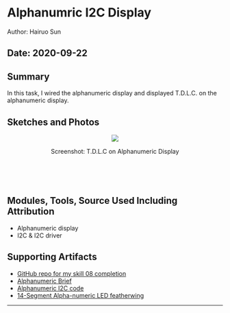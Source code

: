 #  Alphanumric I2C Display

Author: Hairuo Sun

Date: 2020-09-22
-----

## Summary
In this task, I wired the alphanumeric display and displayed T.D.L.C. on the alphanumeric display.

## Sketches and Photos
<div align="center">
<img src="https://github.com/BU-EC444/Sun-Hairuo/blob/master/skills/cluster-1/08/images/tdlc.jpeg">
<p>Screenshot: T.D.L.C on Alphanumeric Display</p>
<br/>
<br/>
<br/>
</div>

## Modules, Tools, Source Used Including Attribution
* Alphanumeric display
* I2C & I2C driver

## Supporting Artifacts
* [GitHub repo for my skill 08 completion](https://github.com/BU-EC444/Sun-Hairuo/blob/master/skills/cluster-1/08/)
* [Alphanumeric Brief](http://whizzer.bu.edu/briefs/alphanumeric)
* [Alphanumeric I2C code](https://github.com/BU-EC444/code-examples/tree/master/i2c-display)
* [14-Segment Alpha-numeric LED featherwing](https://learn.adafruit.com/14-segment-alpha-numeric-led-featherwing/pinouts#address-jumpers-2-10)



-----
